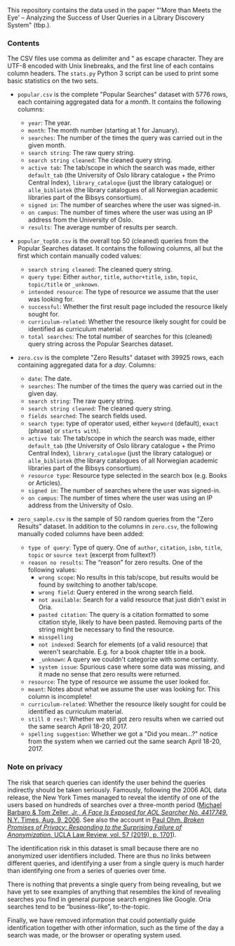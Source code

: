 This repository contains the data used in the paper "'More than Meets the Eye' – Analyzing the Success of User Queries in a Library Discovery System" (tbp.).

### Contents

The CSV files use comma as delimiter and " as escape character.
They are UTF-8 encoded with Unix linebreaks, and the first line of each contains column headers.
The `stats.py` Python 3 script can be used to print some basic statistics on the two sets.

* `popular.csv` is the complete "Popular Searches" dataset with 5776 rows, each containing aggregated data for a *month*. It contains the following columns:
	* `year`: The year.
	* `month`: The month number (starting at 1 for January).
	* `searches`: The number of the times the query was carried out in the given month.
	* `search string`: The raw query string.
	* `search string cleaned`: The cleaned query string.
	* `active tab`: The tab/scope in which the search was made, either `default_tab` (the University of Oslo library catalogue + the Primo Central Index), `library_catalogue` (just the library catalogue) or `alle_bibliotek` (the library catalogues of all Norwegian academic libraries part of the Bibsys consortium).
	* `signed in`: The number of searches where the user was signed-in.
	* `on campus`: The number of times where the user was using an IP address from the University of Oslo.
	* `results`: The average number of results per search.

* `popular_top50.csv` is the overall top 50 (cleaned) queries from the Popular Searches dataset. It contains the following columns, all but the first which contain manually coded values:
	* `search string cleaned`: The cleaned query string.
	* `query type`: Either `author`, `title`, `author+title`, `isbn`, `topic`, `topic/title` or `_unknown`.
	* `intended resource`: The type of resource we assume that the user was looking for.
	* `successful`: Whether the first result page included the resource likely sought for.
	* `curriculum-related`: Whether the resource likely sought for could be identified as curriculum material.
	* `total searches`: The total number of searches for this (cleaned) query string across the Popular Searches dataset.

* `zero.csv` is the complete "Zero Results" dataset with 39925 rows, each containing aggregated data for a *day*. Columns:
	* `date`: The date.
	* `searches`: The number of the times the query was carried out in the given day.
	* `search string`: The raw query string.
	* `search string cleaned`: The cleaned query string.
	* `fields searched`: The search fields used.
	* `search type`: type of operator used, either `keyword` (default), `exact` (phrase) or `starts with`).
	* `active tab`: The tab/scope in which the search was made, either `default_tab` (the University of Oslo library catalogue + the Primo Central Index), `library_catalogue` (just the library catalogue) or `alle_bibliotek` (the library catalogues of all Norwegian academic libraries part of the Bibsys consortium).
	* `resource type`: Resource type selected in the search box (e.g. Books or Articles).
	* `signed in`: The number of searches where the user was signed-in.
	* `on campus`: The number of times where the user was using an IP address from the University of Oslo.

* `zero_sample.csv` is the sample of 50 random queries from the "Zero Results" dataset. In addition to the columns in `zero.csv`, the following manually coded columns have been added:
	* `type of query`: Type of query. One of `author`, `citation`, `isbn`, `title`, `topic` or `source text` (excerpt from fulltext?)
	* `reason no results`: The “reason” for zero results. One of the following values:
	  * `wrong scope`: No results in this tab/scope, but results would be found by switching to another tab/scope.
	  * `wrong field`: Query entered in the wrong search field.
	  * `not available`: Search for a valid resource that just didn't exist in Oria.
	  * `pasted citation`: The query is a citation formatted to some citation style, likely to have been pasted. Removing parts of the string might be necessary to find the resource.
	  * `misspelling`
	  * `not indexed`: Search for elements (of a valid resource) that weren't searchable. E.g. for a book chapter title in a book.
	  * `_unknown`: A query we couldn't categorize with some certainty.
	  * `system issue`: Spurious case where some data was missing, and it made no sense that zero results were returned.
	* `resource`: The type of resource we assume the user looked for.
	* `meant`: Notes about what we assume the user was looking for. This column is incomplete!
	* `curriculum-related`: Whether the resource likely sought for could be identified as curriculum material.
	* `still 0 res?`: Whether we still got zero results when we carried out the same search April 18-20, 2017.
	* `spelling suggestion`: Whether we got a "Did you mean...?" notice from the system when we carried out the same search April 18-20, 2017.


### Note on privacy

The risk that search queries can identify the user behind the queries indirectly should be taken seriously.
Famously, following the 2006 AOL data release, the New York Times managed to reveal the identify of one of the users based on hundreds of searches over a three-month period ([Michael Barbaro & Tom Zeller, Jr., *A Face Is Exposed for AOL Searcher No. 4417749.* N.Y. Times, Aug.  9, 2006](https://www.nytimes.com/2006/08/09/technology/09aol.html?_r=0). See also the account in [Paul Ohm. *Broken Promises of Privacy: Responding to the Surprising Failure of Anonymization.* UCLA Law Review, vol. 57 (2019), p. 1701](https://papers.ssrn.com/sol3/papers.cfm?abstract_id=1450006)).

The identification risk in this dataset is small because there are no anonymized user identifiers included. There are thus no links between different queries, and identifying a user from a single query is much harder than identifying one from a series of queries over time.

There is nothing that prevents a single query from being revealing, but we have yet to see examples of anything that resembles the kind of revealing searches you find in general purpose search engines like Google. Oria searches tend to be “business-like”, to-the-topic.

Finally, we have removed information that could potentially guide identification together with other information, such as the time of the day a search was made, or the browser or operating system used.
